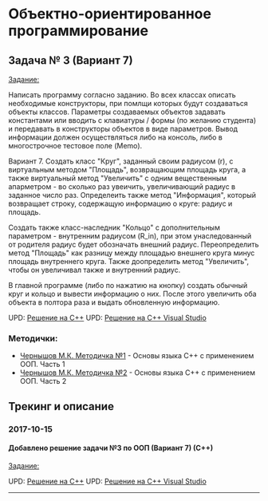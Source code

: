 # Объектно-ориентированное программирование

## Задача № 3 (Вариант 7)

[Задание:](./OOP/lab03/%D0%97%D0%B0%D0%B4%D0%B0%D0%BD%D0%B8%D0%B503.txt)

Написать программу согласно заданию. Во всех классах описать необходимые конструкторы, при помлщи которых будут создаваться объекты классов. Параметры создаваемых объектов задавать константами или вводить с клавиатуры / формы (по желанию студента) и передавать в конструкторы объектов в виде параметров. Вывод информации должен осуществляться либо на консоль, либо в многострочное тестовое поле (Memo).

Вариант 7. Создать класс "Круг", заданный своим радиусом (r), с виртуальным методом "Площадь", возвращающим площадь круга, а также виртуальный метод "Увеличить" с одним вещественным апарметром - во сколько раз увеичить, увеличивающий радиус в заданное число раз. Определеить также метод "Информация", который возвращает строку, содержащую информацию о круге: радиус и площадь.

Создать также класс-наследник "Кольцо" с дополнительным параметром - внутренним радиусом (R_in), при этом унаследованный от родителя радиус будет обозначать внешний радиус. Переопределить метод "Площадь" как разницу между площадью внешнего круга минус площадь внутреннего круга. Также доопределить метод "Увеличить", чтобы он увеличивал также и внутренний радиус.

В главной программе (либо по нажатию на кнопку) создать обычный круг и кольцо и вывести информацию о них. После этого увеличить оба объекта в полтора раза и выдать обновленную информацию.

UPD: [Решение на С++](./OOP/lab03/с%2B%2B)
UPD: [Решение на С++ Visual Studio](./OOP/lab03/с%2B%2BVS)

### Методички:
- [Чернышов М.К. Методичка №1](https://cloud.mail.ru/public/MHuZ/KoQVWrJGw) - Основы языка C++ с применением ООП. Часть 1
- [Чернышов М.К. Методичка №2](https://cloud.mail.ru/public/4oma/9qFewBLvP) - Основы языка C++ с применением ООП. Часть 2

## Трекинг и описание


### 2017-10-15
#### Добавлено решение задачи №3 по ООП (Вариант 7) (С++)
[Задание:](./OOP/lab03/%D0%97%D0%B0%D0%B4%D0%B0%D0%BD%D0%B8%D0%B503.txt)

UPD: [Решение на С++](./OOP/lab03/с%2B%2B)
UPD: [Решение на С++ Visual Studio](./OOP/lab03/с%2B%2BVS)

-------